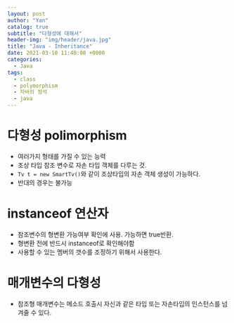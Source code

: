```yaml
---
layout: post
author: "Yan"
catalog: true
subtitle: "다형성에 대해서"
header-img: "img/header/java.jpg"
title: "Java - Inheritance"
date: 2021-03-10 11:40:08 +0000
categories:
  - Java
tags:
  - class
  - polymorphism
  - 자바의 정석
  - java
---
```


# 다형성 polimorphism

- 여러가지 형태를 가질 수 있는 능력
- 조상 타입 참조 변수로 자손 타입 객체를 다루는 것.
- `Tv t = new SmartTv()`와 같이 조상타입의 자손 객체 생성이 가능하다.
- 반대의 경우는 불가능

# instanceof 연산자

- 참조변수의 형변환 가능여부 확인에 사용. 가능하면 true반환.
- 형변환 전에 반드시 instanceof로 확인해야함
- 사용할 수 있는 멤버의 갯수를 조정하기 위해서 사용한다.

# 매개변수의 다형성

- 참조형 매개변수는 메소드 호출시 자신과 같은 타입 또는 자손타입의 인스턴스를 넘겨줄 수 있다.
